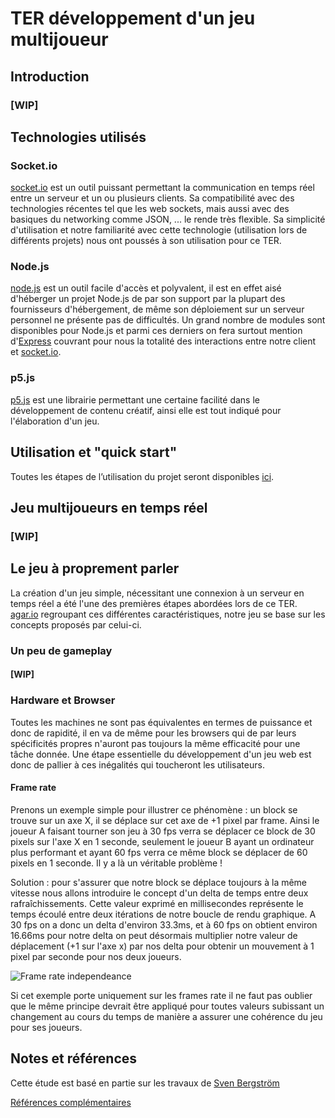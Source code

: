 # TER développement d'un jeu multijoueur

## Introduction 
### [WIP]

## Technologies utilisés

### Socket.io

[socket.io](http://socket.io) est un outil puissant permettant la communication  en temps réel entre un serveur et un ou plusieurs clients. Sa compatibilité avec des technologies récentes tel que les web sockets, mais aussi avec des basiques du networking comme JSON, ... le rende très flexible.
Sa simplicité d'utilisation et notre familiarité avec cette technologie (utilisation lors de différents projets) nous ont poussés à son utilisation pour ce TER.

### Node.js

[node.js](http://nodejs.org/) est un outil facile d'accès et polyvalent, il est en effet aisé d'héberger un projet Node.js de par son support par la plupart des fournisseurs d'hébergement, de même son déploiement sur un serveur personnel ne présente pas de difficultés.
Un grand nombre de modules sont disponibles pour Node.js et parmi ces derniers on fera surtout mention d'[Express](http://expressjs.com/) couvrant pour nous la totalité des interactions entre notre client et [socket.io](http://socket.io).

### p5.js
[p5.js](https://p5js.org/) est une librairie permettant une certaine facilité dans le développement de contenu créatif, ainsi elle est tout indiqué pour l'élaboration d'un jeu.

## Utilisation et "quick start"
Toutes les étapes de l’utilisation du projet seront disponibles [ici](https://github.com/maxime-samak/TER-multiplayer-game#quick-start).

## Jeu multijoueurs en temps réel
### [WIP]

## Le jeu à proprement parler
La création d'un jeu simple, nécessitant une connexion à un serveur en temps réel a été l'une des premières étapes abordées lors de ce TER.
[agar.io](https://agar.io) regroupant ces différentes caractéristiques, notre jeu se base sur les concepts proposés par celui-ci.

### Un peu de gameplay
#### [WIP]

### Hardware et Browser
Toutes les machines ne sont pas équivalentes en termes de puissance et donc de rapidité, il en va de même pour les browsers qui de par leurs spécificités propres n'auront pas toujours la même efficacité pour une tâche donnée.
Une étape essentielle du développement d'un jeu web est donc de pallier à ces inégalités qui toucheront les utilisateurs.

#### Frame rate
Prenons un exemple simple pour illustrer ce phénomène : un block se trouve sur un axe X, il se déplace sur cet axe de +1 pixel par frame. Ainsi le joueur A faisant tourner son jeu à 30 fps verra se déplacer ce block de 30 pixels sur l'axe X en 1 seconde, seulement le joueur B ayant un ordinateur plus performant et ayant 60 fps verra ce même block se déplacer de 60 pixels en 1 seconde.
Il y a là un véritable problème !

Solution : pour s'assurer que notre block se déplace toujours à la même vitesse nous allons introduire le concept d'un delta de temps entre deux rafraîchissements. Cette valeur exprimé en millisecondes représente le temps écoulé entre deux itérations de notre boucle de rendu graphique.
A 30 fps on a donc un delta d'environ 33.3ms, et à 60 fps on obtient environ 16.66ms pour notre delta on peut désormais multiplier notre valeur de déplacement (+1 sur l'axe x) par nos delta pour obtenir un mouvement à 1 pixel par seconde pour nos deux joueurs.

![Frame rate independeance](https://github.com/maxime-samak/TER-multiplayer-game/blob/master/doc/assets/deltatime.png)

Si cet exemple porte uniquement sur les frames rate il ne faut pas oublier que le même principe devrait être appliqué pour toutes valeurs subissant un changement au cours du temps de manière a assurer une cohérence du jeu pour ses joueurs.



## Notes et références
Cette étude est basé en partie sur les travaux de [Sven Bergström](https://underscorediscovery.com/#home)

[Références complémentaires](https://github.com/maxime-samak/TER-multiplayer-game/blob/master/doc/ref.md)

